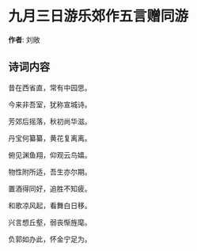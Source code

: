 # 九月三日游乐郊作五言赠同游

**作者**: 刘敞

## 诗词内容

昔在西省直，常有中园思。

今来非吾室，犹称宣城诗。

芳郊后摇落，秋初尚华滋。

丹宝何纂纂，黄花复离离。

俯见渊鱼翔，仰观云鸟嬉。

物性附所适，吾生亦尔期。

置酒得同好，追胜不知疲。

和歌凉风起，看舞白日移。

兴言想丘壑，弱丧惭旌麾。

负郭如办此，怀金宁足为。

